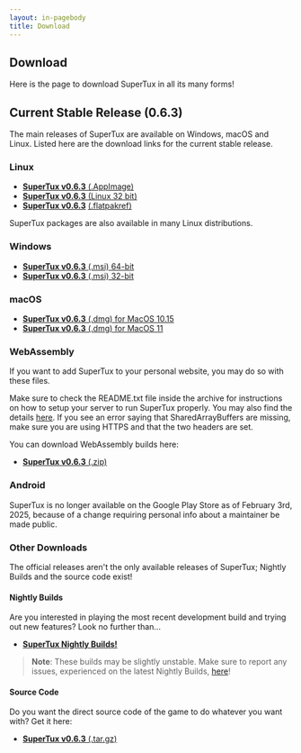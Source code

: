 ```yaml
---
layout: in-pagebody
title: Download
---
```


## Download

Here is the page to download SuperTux in all its many forms!

## Current Stable Release (0.6.3)

The main releases of SuperTux are available on Windows, macOS and Linux. Listed
here are the download links for the current stable release.

### Linux

- [**SuperTux v0.6.3** (.AppImage)](https://github.com/SuperTux/supertux/releases/download/v0.6.3/SuperTux-v0.6.3.glibc2.29-x86_64.AppImage)
- [**SuperTux v0.6.3** (Linux 32 bit)](https://github.com/SuperTux/supertux/releases/download/v0.6.3/SuperTux-v0.6.3-Linux-32.tar.gz)
- [**SuperTux v0.6.3**](https://flathub.org/apps/details/org.supertuxproject.SuperTux) [(.flatpakref)](https://flathub.org/repo/appstream/org.supertuxproject.SuperTux.flatpakref)

SuperTux packages are also available in many Linux distributions.

### Windows

- [**SuperTux v0.6.3** (.msi) 64-bit](https://github.com/SuperTux/supertux/releases/download/v0.6.3/SuperTux-v0.6.3-win64.msi)
- [**SuperTux v0.6.3** (.msi) 32-bit](https://github.com/SuperTux/supertux/releases/download/v0.6.3/SuperTux-v0.6.3-win32.msi)

### macOS

- [**SuperTux v0.6.3** (.dmg) for MacOS 10.15](https://github.com/SuperTux/supertux/releases/download/v0.6.3/SuperTux-v0.6.3-Darwin-10.15.dmg)
- [**SuperTux v0.6.3** (.dmg) for MacOS 11](https://github.com/SuperTux/supertux/releases/download/v0.6.3/SuperTux-v0.6.3-Darwin-11.dmg)

### WebAssembly

If you want to add SuperTux to your personal website, you may do so with these files.

Make sure to check the README.txt file inside the archive for instructions on how to setup your server to run SuperTux properly. You may also find the details [here](https://developer.mozilla.org/en-US/docs/Web/JavaScript/Reference/Global_Objects/SharedArrayBuffer#security_requirements). If you see an error saying that SharedArrayBuffers are missing, make sure you are using HTTPS and that the two headers are set.

You can download WebAssembly builds here:

- [**SuperTux v0.6.3** (.zip)](https://github.com/SuperTux/supertux/releases/download/v0.6.3/SuperTux-v0.6.3-WASM.zip)

### Android

SuperTux is no longer available on the Google Play Store as of February 3rd, 2025, because of a change requiring personal info about a maintainer be made public.

### Other Downloads

The official releases aren't the only available releases of SuperTux; Nightly Builds 
and the source code exist!

#### Nightly Builds

Are you interested in playing the most recent development build and trying out
new features? Look no further than...
- [**SuperTux Nightly Builds!**](https://download.supertux.org/)

> **Note**: These builds may be slightly unstable. Make sure to report any issues, experienced on the latest Nightly Builds, [here](https://github.com/SuperTux/supertux/issues/new)!

#### Source Code

Do you want the direct source code of the game to do whatever you want with?
Get it here:

- [**SuperTux v0.6.3** (.tar.gz)](https://github.com/SuperTux/supertux/releases/download/v0.6.3/SuperTux-v0.6.3-Source.tar.gz)
